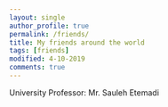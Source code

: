 ```yaml
---
layout: single
author_profile: true
permalink: /friends/
title: My friends around the world
tags: [friends]
modified: 4-10-2019
comments: true
---
```

University Professor:
Mr. Sauleh Etemadi



